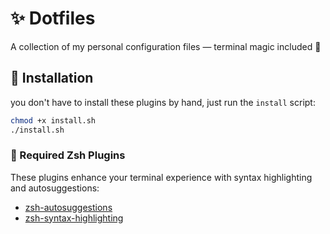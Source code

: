 # ✨ Dotfiles  
A collection of my personal configuration files — terminal magic included 🤠

## 🚀 Installation

you don't have to install these plugins by hand, just run the `install` script:
```bash
chmod +x install.sh
./install.sh
```

### 🔌 Required Zsh Plugins

These plugins enhance your terminal experience with syntax highlighting and autosuggestions:

- [zsh-autosuggestions](https://github.com/zsh-users/zsh-autosuggestions)
- [zsh-syntax-highlighting](https://github.com/zsh-users/zsh-syntax-highlighting)
